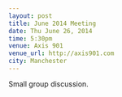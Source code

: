 ```yaml
---
layout: post
title: June 2014 Meeting
date: Thu June 26, 2014
time: 5:30pm
venue: Axis 901
venue_url: http://axis901.com
city: Manchester
---
```


Small group discussion.
